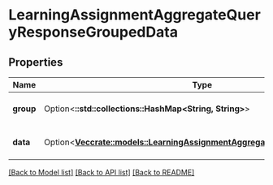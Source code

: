 # LearningAssignmentAggregateQueryResponseGroupedData

## Properties

Name | Type | Description | Notes
------------ | ------------- | ------------- | -------------
**group** | Option<**::std::collections::HashMap<String, String>**> | The group values for this data | [optional]
**data** | Option<[**Vec<crate::models::LearningAssignmentAggregateQueryResponseData>**](LearningAssignmentAggregateQueryResponseData.md)> | The metrics in this group | [optional]

[[Back to Model list]](../README.md#documentation-for-models) [[Back to API list]](../README.md#documentation-for-api-endpoints) [[Back to README]](../README.md)


